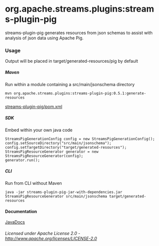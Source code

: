 org.apache.streams.plugins:streams-plugin-pig
=============================================

streams-plugin-pig generates resources from json schemas to assist with analysis of json data using Apache Pig.

### Usage

Output will be placed in target/generated-resources/pig by default

##### Maven

Run within a module containing a src/main/jsonschema directory

    mvn org.apache.streams.plugins:streams-plugin-pig:0.5.1:generate-resources

[streams-plugin-pig/pom.xml](streams-plugin-pig/pom.xml "streams-plugin-pig/pom.xml")

##### SDK

Embed within your own java code

    StreamsPigGenerationConfig config = new StreamsPigGenerationConfig();
    config.setSourceDirectory("src/main/jsonschema");
    config.setTargetDirectory("target/generated-resources");
    StreamsPigResourceGenerator generator = new StreamsPigResourceGenerator(config);
    generator.run();
  
##### CLI

Run from CLI without Maven

    java -jar streams-plugin-pig-jar-with-dependencies.jar StreamsPigResourceGenerator src/main/jsonschema target/generated-resources

#### Documentation

[JavaDocs](apidocs/index.html "JavaDocs")

###### Licensed under Apache License 2.0 - http://www.apache.org/licenses/LICENSE-2.0